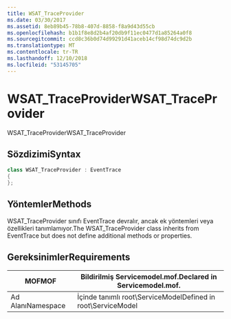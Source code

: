 ```yaml
---
title: WSAT_TraceProvider
ms.date: 03/30/2017
ms.assetid: 8eb89b45-78b8-407d-8858-f8a9d43d55cb
ms.openlocfilehash: b1b1f8e8d2b4af20db9f11ec0477d1a85264a0f8
ms.sourcegitcommit: ccd8c36b0d74d99291d41aceb14cf98d74dc9d2b
ms.translationtype: MT
ms.contentlocale: tr-TR
ms.lasthandoff: 12/10/2018
ms.locfileid: "53145705"
---
```

# <a name="wsattraceprovider"></a><span data-ttu-id="4a3cb-102">WSAT_TraceProvider</span><span class="sxs-lookup"><span data-stu-id="4a3cb-102">WSAT_TraceProvider</span></span>
<span data-ttu-id="4a3cb-103">WSAT_TraceProvider</span><span class="sxs-lookup"><span data-stu-id="4a3cb-103">WSAT_TraceProvider</span></span>  
  
## <a name="syntax"></a><span data-ttu-id="4a3cb-104">Sözdizimi</span><span class="sxs-lookup"><span data-stu-id="4a3cb-104">Syntax</span></span>  
  
```csharp
class WSAT_TraceProvider : EventTrace  
{  
};  
```  
  
## <a name="methods"></a><span data-ttu-id="4a3cb-105">Yöntemler</span><span class="sxs-lookup"><span data-stu-id="4a3cb-105">Methods</span></span>  
 <span data-ttu-id="4a3cb-106">WSAT_TraceProvider sınıfı EventTrace devralır, ancak ek yöntemleri veya özellikleri tanımlamıyor.</span><span class="sxs-lookup"><span data-stu-id="4a3cb-106">The WSAT_TraceProvider class inherits from EventTrace but does not define additional methods or properties.</span></span>  
  
## <a name="requirements"></a><span data-ttu-id="4a3cb-107">Gereksinimler</span><span class="sxs-lookup"><span data-stu-id="4a3cb-107">Requirements</span></span>  
  
|<span data-ttu-id="4a3cb-108">MOF</span><span class="sxs-lookup"><span data-stu-id="4a3cb-108">MOF</span></span>|<span data-ttu-id="4a3cb-109">Bildirilmiş Servicemodel.mof.</span><span class="sxs-lookup"><span data-stu-id="4a3cb-109">Declared in Servicemodel.mof.</span></span>|  
|---------|-----------------------------------|  
|<span data-ttu-id="4a3cb-110">Ad Alanı</span><span class="sxs-lookup"><span data-stu-id="4a3cb-110">Namespace</span></span>|<span data-ttu-id="4a3cb-111">İçinde tanımlı root\ServiceModel</span><span class="sxs-lookup"><span data-stu-id="4a3cb-111">Defined in root\ServiceModel</span></span>|
